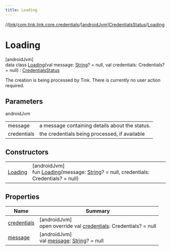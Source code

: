 ```yaml
---
title: Loading
---
```

//[link](../../../../index.html)/[com.tink.link.core.credentials](../../index.html)/[[androidJvm]CredentialsStatus](../index.html)/[Loading](index.html)



# Loading



[androidJvm]\
data class [Loading](index.html)(val message: [String](https://kotlinlang.org/api/latest/jvm/stdlib/kotlin/-string/index.html)? = null, val credentials: Credentials? = null) : [CredentialsStatus](../index.html)

The creation is being processed by Tink. There is currently no user action required.



## Parameters


androidJvm

| | |
|---|---|
| message | a message containing details about the status. |
| credentials | the credentials being processed, if available |



## Constructors


| | |
|---|---|
| [Loading](-loading.html) | [androidJvm]<br>fun [Loading](-loading.html)(message: [String](https://kotlinlang.org/api/latest/jvm/stdlib/kotlin/-string/index.html)? = null, credentials: Credentials? = null) |


## Properties


| Name | Summary |
|---|---|
| [credentials](credentials.html) | [androidJvm]<br>open override val [credentials](credentials.html): Credentials? = null |
| [message](message.html) | [androidJvm]<br>val [message](message.html): [String](https://kotlinlang.org/api/latest/jvm/stdlib/kotlin/-string/index.html)? = null |

